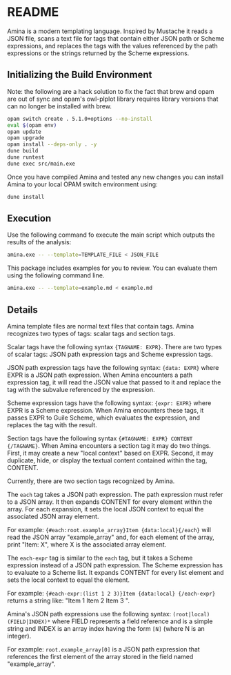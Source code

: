 README
======

Amina is a modern templating language. Inspired by Mustache it reads a
JSON file, scans a text file for tags that contain either JSON path or
Scheme expressions, and replaces the tags with the values referenced
by the path expressions or the strings returned by the Scheme
expressions.

Initializing the Build Environment
----------------------------------

Note: the following are a hack solution to fix the fact that brew and opam are
out of sync and opam's owl-plplot library requires library versions that can no
longer be installed with brew.

```bash
opam switch create . 5.1.0+options --no-install
eval $(opam env)
opam update
opam upgrade
opam install --deps-only . -y
dune build
dune runtest
dune exec src/main.exe
```

Once you have compiled Amina and tested any new changes you can install Amina to your local OPAM switch environment using:

```bash
dune install
```

Execution
---------

Use the following command fo execute the main script which outputs the results of the analysis:

```bash
amina.exe -- --template=TEMPLATE_FILE < JSON_FILE
```

This package includes examples for you to review. You can evaluate them using the following command line.

```bash
amina.exe -- --template=example.md < example.md
```

Details
-------

Amina template files are normal text files that contain tags. Amina recognizes
two types of tags: scalar tags and section tags.

Scalar tags have the following syntax `{TAGNAME: EXPR}`. There are two types of
scalar tags: JSON path expression tags and Scheme expression tags.

JSON path expression tags have the following syntax: `{data: EXPR}` where
EXPR is a JSON path expression. When Amina encounters a path expression
tag, it will read the JSON value that passed to it and replace the tag with the
subvalue referenced by the expression.

Scheme expression tags have the following syntax: `{expr: EXPR}` where
EXPR is a Scheme expression. When Amina encounters these tags, it passes
EXPR to Guile Scheme, which evaluates the expression, and replaces the tag
with the result.

Section tags have the following syntax `{#TAGNAME: EXPR} CONTENT {/TAGNAME}`.
When Amina encounters a section tag it may do two things. First, it may create a
new "local context" based on EXPR. Second, it may duplicate, hide, or display
the textual content contained within the tag, CONTENT.

Currently, there are two section tags recognized by Amina.

The `each` tag takes a JSON path expression. The path expression must refer to a
JSON array. It then expands CONTENT for every element within the array. For each
expansion, it sets the local JSON context to equal the associated JSON array
element.

For example: `{#each:root.example_array}Item {data:local}{/each}` will read the
JSON array "example_array" and, for each element of the array, print "Item: X",
where X is the associated array element.

The `each-expr` tag is similar to the `each` tag, but it takes a Scheme
expression instead of a JSON path expression. The Scheme expression has to
evaluate to a Scheme list. It expands CONTENT for every list element and sets
the local context to equal the element.

For example: `{#each-expr:(list 1 2 3)}Item {data:local} {/each-expr}` returns a
string like: "Item 1 Item 2 Item 3 ".

Amina's JSON path expressions use the following syntax:
`(root|local)(FIELD|INDEX)*` where FIELD represents a field reference and is a
simple string and INDEX is an array index having the form `[N]` (where N is an
integer).

For example: `root.example_array[0]` is a JSON path expression that references
the first element of the array stored in the field named "example_array".
